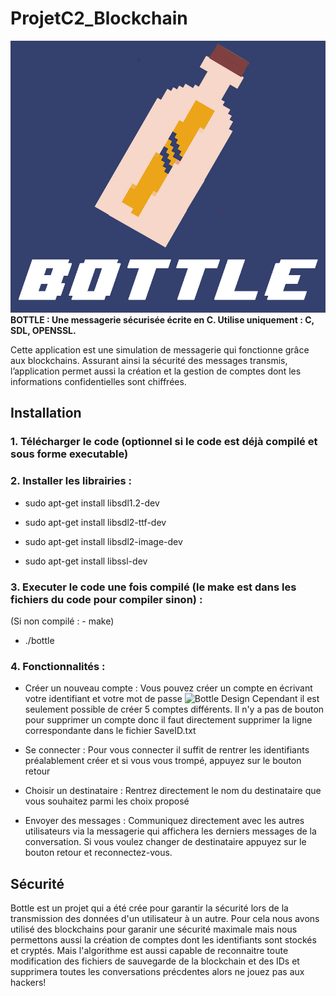 # ProjetC2_Blockchain
![Bottle Design](bottle.png)
**BOTTLE : Une messagerie sécurisée écrite en C. Utilise uniquement : C, SDL, OPENSSL.**

Cette application est une simulation de messagerie qui fonctionne grâce aux blockchains. 
Assurant ainsi la sécurité des messages transmis, l’application permet aussi la création et la gestion de comptes dont les informations confidentielles sont chiffrées.

Installation
------------

### 1. Télécharger le code (optionnel si le code est déjà compilé et sous forme executable)


### 2. Installer les librairies :

- sudo apt-get install libsdl1.2-dev
- sudo apt-get install libsdl2-ttf-dev
- sudo apt-get install libsdl2-image-dev

- sudo apt-get install libssl-dev  

### 3. Executer le code une fois compilé (le make est dans les fichiers du code pour compiler sinon) :

(Si non compilé : - make)
- ./bottle

### 4. Fonctionnalités :

- Créer un nouveau compte : Vous pouvez créer un compte en écrivant votre identifiant et votre mot de passe
![Bottle Design](images/compte.bmp)
Cependant il est seulement possible de créer 5 comptes différents.
Il n'y a pas de bouton pour supprimer un compte donc il faut directement supprimer la ligne correspondante dans le fichier SaveID.txt

- Se connecter :  Pour vous connecter il suffit de rentrer les identifiants préalablement créer et si vous vous trompé, appuyez sur le bouton retour

- Choisir un destinataire : Rentrez directement le nom du destinataire que vous souhaitez parmi les choix proposé

- Envoyer des messages : Communiquez directement avec les autres utilisateurs via la messagerie qui affichera les derniers messages de la conversation. Si vous voulez changer de destinataire appuyez sur le bouton retour et reconnectez-vous.

Sécurité
------------

  Bottle est un projet qui a été crée pour garantir la sécurité lors de la transmission des données d'un utilisateur à un autre. Pour cela nous avons utilisé des blockchains pour garanir une sécurité maximale mais nous permettons aussi la création de comptes dont les identifiants sont stockés et cryptés. Mais l'algorithme est aussi capable de reconnaitre toute modification des fichiers de sauvegarde de la blockchain et des IDs et supprimera toutes les conversations précdentes alors ne jouez pas aux hackers! 
